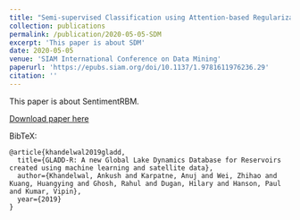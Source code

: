```yaml
---
title: "Semi-supervised Classification using Attention-based Regularization on Coarse-resolution Data"
collection: publications
permalink: /publication/2020-05-05-SDM
excerpt: 'This paper is about SDM'
date: 2020-05-05
venue: 'SIAM International Conference on Data Mining'
paperurl: 'https://epubs.siam.org/doi/10.1137/1.9781611976236.29'
citation: ''
---
```

This paper is about SentimentRBM.

[Download paper here](https://epubs.siam.org/doi/10.1137/1.9781611976236.29)

BibTeX:
```
@article{khandelwal2019gladd,
  title={GLADD-R: A new Global Lake Dynamics Database for Reservoirs created using machine learning and satellite data},
  author={Khandelwal, Ankush and Karpatne, Anuj and Wei, Zhihao and Kuang, Huangying and Ghosh, Rahul and Dugan, Hilary and Hanson, Paul and Kumar, Vipin},
  year={2019}
}
```
